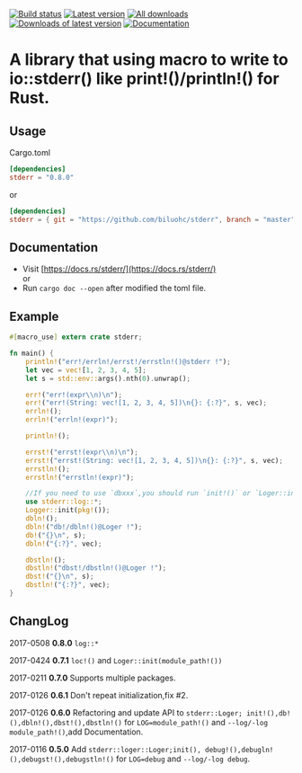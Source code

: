 [![Build status](https://travis-ci.org/biluohc/stderr.svg?branch=master)](https://github.com/biluohc/stderr)
[![Latest version](https://img.shields.io/crates/v/stderr.svg)](https://crates.io/crates/stderr)
[![All downloads](https://img.shields.io/crates/d/stderr.svg)](https://crates.io/crates/stderr)
[![Downloads of latest version](https://img.shields.io/crates/dv/stderr.svg)](https://crates.io/crates/stderr)
[![Documentation](https://docs.rs/stderr/badge.svg)](https://docs.rs/stderr)

# A library that using macro to write to io::stderr() like print!()/println!() for Rust.

## Usage
Cargo.toml

```toml
[dependencies]
stderr = "0.8.0"
```
or
```toml
[dependencies]
stderr = { git = "https://github.com/biluohc/stderr", branch = "master", version = "0.8.0"}
```

## Documentation  
* Visit [https://docs.rs/stderr/](https://docs.rs/stderr/)  
or 
* Run `cargo doc --open` after modified the toml file.

## Example

```rust
#[macro_use] extern crate stderr;

fn main() {
    println!("err!/errln!/errst!/errstln!()@stderr !");
    let vec = vec![1, 2, 3, 4, 5];
    let s = std::env::args().nth(0).unwrap();

    err!("err!(expr\\n)\n");
    err!("err!(String: vec![1, 2, 3, 4, 5])\n{}: {:?}", s, vec);
    errln!();
    errln!("errln!(expr)");

    println!();

    errst!("errst!(expr\\n)\n");
    errst!("errst!(String: vec![1, 2, 3, 4, 5])\n{}: {:?}", s, vec);
    errstln!();
    errstln!("errstln!(expr)");

    //If you need to use `dbxxx`,you should run `init!()` or `Loger::init(module_path!())` before use them on current process.
    use stderr::log::*;
    Logger::init(pkg!()); 
    dbln!();
    dbln!("db!/dbln!()@Loger !");
    db!("{}\n", s);
    dbln!("{:?}", vec);

    dbstln!();
    dbstln!("dbst!/dbstln!()@Loger !");
    dbst!("{}\n", s);
    dbstln!("{:?}", vec);
}
```
## ChangLog
2017-0508 **0.8.0** `log::*`

2017-0424 **0.7.1** `loc!()` and `Loger::init(module_path!())`

2017-0211 **0.7.0** Supports multiple packages.

2017-0126 **0.6.1** Don't repeat initialization,fix #2.

2017-0126 **0.6.0** Refactoring and update API to `stderr::Loger; init!(),db!(),dbln!(),dbst!(),dbstln!()` for `LOG=module_path!()` and `--log/-log module_path!()`,add Documentation.

2017-0116 __0.5.0__ Add `stderr::loger::Loger;init(), debug!(),debugln!(),debugst!(),debugstln!()` for `LOG=debug` and `--log/-log debug`.
